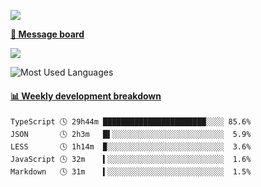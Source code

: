[![](https://count.getloli.com/get/@SmaIIstars.github.readme)](https://count.getloli.com/)


[**💬 Message board**](https://chat.getloli.com/room/@SmaIIstars.github)

[![](https://chat.getloli.com/room/@SmaIIstars.github/svg?width=600&height=100&limit=20&theme=light&fontSize=14)](https://chat.getloli.com/room/@SmaIIstars.github)


![Most Used Languages](https://github-readme-stats.vercel.app/api/top-langs/?username=SmaIIstars&theme=dark&layout=compact)

<!-- waka-box start -->
#### <a href="https://gist.github.com/e31f5e1b7a15ee54e2fc8fca68aa5e2b" target="_blank">📊 Weekly development breakdown</a>
```text
TypeScript 🕓 29h44m ███████████████████████░░░░ 85.6%
JSON       🕓 2h3m   █▌░░░░░░░░░░░░░░░░░░░░░░░░░  5.9%
LESS       🕓 1h14m  ▉░░░░░░░░░░░░░░░░░░░░░░░░░░  3.6%
JavaScript 🕓 32m    ▍░░░░░░░░░░░░░░░░░░░░░░░░░░  1.6%
Markdown   🕓 31m    ▍░░░░░░░░░░░░░░░░░░░░░░░░░░  1.5%
```
<!-- Powered by https://github.com/YouEclipse/waka-box-go . -->
<!-- waka-box end -->
